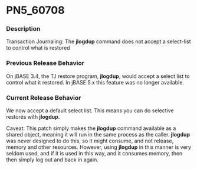 # PN5_60708

<PageHeader />

### Description

Transaction Journaling: The **jlogdup** command does not accept a select-list to control what is restored



### Previous Release Behavior

On jBASE 3.4, the TJ restore program, **jlogdup**, would accept a select list to control what it restored. In jBASE 5.x this feature was no longer available.



### Current Release Behavior

We now accept a default select list. This means you can do selective restores with **jlogdup**.

Caveat: This patch simply makes the **jlogdup** command available as a shared object, meaning it will run in the same process as the caller. **jlogdup** was never designed to do this, so it might consume, and not release, memory and other resources. However, using **jlogdup** in this manner is very seldom used, and if it is used in this way, and it consumes memory, then then simply log out and back in again.

  
<PageFooter />
